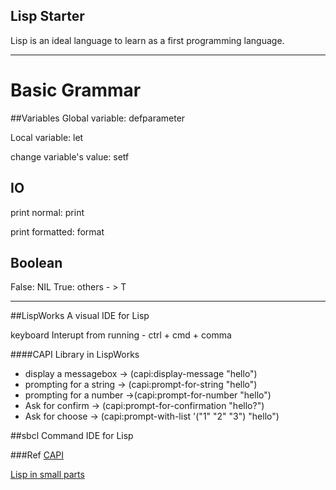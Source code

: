 ## Lisp Starter

Lisp is an ideal language to learn as a first programming language. 

---


# Basic Grammar
##Variables
Global variable: defparameter

Local variable: let

change variable's value: setf


## IO
print normal: print

print formatted: format


## Boolean
False: NIL
True: others - > T
 



---

##LispWorks
A visual IDE for Lisp

keyboard Interupt from running - ctrl + cmd + comma

####CAPI Library in LispWorks
- display a messagebox -> (capi:display-message "hello")
- prompting for a string -> (capi:prompt-for-string "hello") 
- prompting for a number ->(capi:prompt-for-number "hello")
- Ask for confirm -> (capi:prompt-for-confirmation "hello?")
- Ask for choose -> (capi:prompt-with-list '("1" "2" "3") "hello")
 

##sbcl
Command IDE for Lisp


###Ref
[CAPI](http://www.lispworks.com/products/capi.html)

[Lisp in small parts](http://lisp.plasticki.com/)

